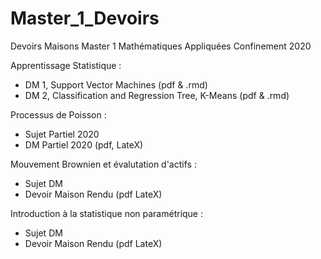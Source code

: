 # Master_1_Devoirs
Devoirs Maisons Master 1 Mathématiques Appliquées Confinement 2020

Apprentissage Statistique :
- DM 1, Support Vector Machines (pdf & .rmd)
- DM 2, Classification and Regression Tree, K-Means (pdf & .rmd)

Processus de Poisson :
- Sujet Partiel 2020
- DM Partiel 2020 (pdf, LateX)

Mouvement Brownien et évalutation d'actifs :
- Sujet DM
- Devoir Maison Rendu (pdf LateX)

Introduction à la statistique non paramétrique :
- Sujet DM
- Devoir Maison Rendu (pdf LateX)

